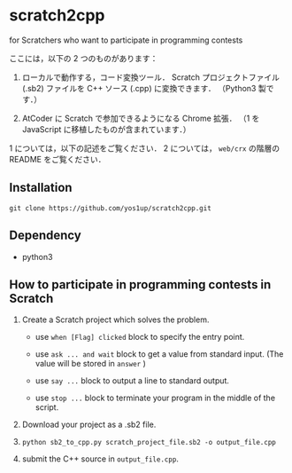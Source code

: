 # scratch2cpp

for Scratchers who want to participate in programming contests

ここには，以下の 2 つのものがあります：

1. ローカルで動作する，コード変換ツール． Scratch プロジェクトファイル (.sb2) ファイルを C++ ソース (.cpp) に変換できます． （Python3 製です．）

2. AtCoder に Scratch で参加できるようになる Chrome 拡張． （1 を JavaScript に移植したものが含まれています．）


1 については，以下の記述をご覧ください． 2 については， `web/crx` の階層の README をご覧ください．

## Installation

```
git clone https://github.com/yos1up/scratch2cpp.git
```

## Dependency

* python3

## How to participate in programming contests in Scratch

1. Create a Scratch project which solves the problem.

    * use `when [Flag] clicked` block to specify the entry point.
    
    * use `ask ... and wait` block to get a value from standard input. (The value will be stored in `answer` )
    
    * use `say ...` block to output a line to standard output.
    
    * use `stop ...` block to terminate your program in the middle of the script.

2. Download your project as a .sb2 file.

3. `python sb2_to_cpp.py scratch_project_file.sb2 -o output_file.cpp`

4. submit the C++ source in `output_file.cpp`.

